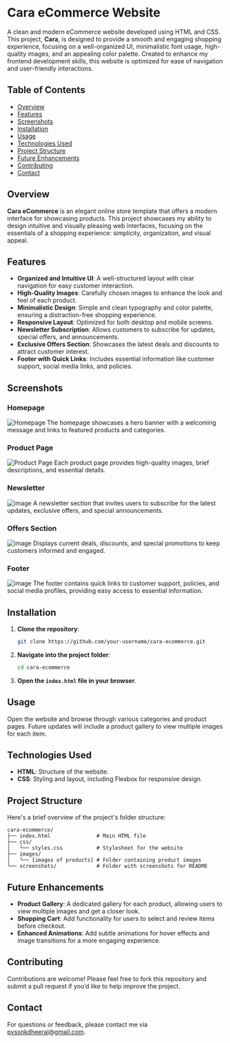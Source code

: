 # Cara eCommerce Website
A clean and modern eCommerce website developed using HTML and CSS. This project, **Cara**, is designed to provide a smooth and engaging shopping experience, focusing on a well-organized UI, minimalistic font usage, high-quality images, and an appealing color palette. Created to enhance my frontend development skills, this website is optimized for ease of navigation and user-friendly interactions.
## Table of Contents
- [Overview](#overview)
- [Features](#features)
- [Screenshots](#screenshots)
- [Installation](#installation)
- [Usage](#usage)
- [Technologies Used](#technologies-used)
- [Project Structure](#project-structure)
- [Future Enhancements](#future-enhancements)
- [Contributing](#contributing)
- [Contact](#contact)
## Overview
**Cara eCommerce** is an elegant online store template that offers a modern interface for showcasing products. This project showcases my ability to design intuitive and visually pleasing web interfaces, focusing on the essentials of a shopping experience: simplicity, organization, and visual appeal.
## Features
- **Organized and Intuitive UI**: A well-structured layout with clear navigation for easy customer interaction.
- **High-Quality Images**: Carefully chosen images to enhance the look and feel of each product.
- **Minimalistic Design**: Simple and clean typography and color palette, ensuring a distraction-free shopping experience.
- **Responsive Layout**: Optimized for both desktop and mobile screens.
- **Newsletter Subscription**: Allows customers to subscribe for updates, special offers, and announcements.
- **Exclusive Offers Section**: Showcases the latest deals and discounts to attract customer interest.
- **Footer with Quick Links**: Includes essential information like customer support, social media links, and policies.
## Screenshots
### Homepage
![Homepage](https://github.com/user-attachments/assets/1453002e-ea78-46f8-8b2e-45cdc3589b7f)
The homepage showcases a hero banner with a welcoming message and links to featured products and categories.
### Product Page
![Product Page](https://github.com/user-attachments/assets/ac572744-0464-4ae3-8fec-417dbcca2806)
Each product page provides high-quality images, brief descriptions, and essential details.
### Newsletter
![image](https://github.com/user-attachments/assets/25acdf88-43b7-4dde-a07d-14209f1dd9ff)
A newsletter section that invites users to subscribe for the latest updates, exclusive offers, and special announcements.
### Offers Section
![image](https://github.com/user-attachments/assets/a5f06f0c-563d-4961-bcf2-6c8516740948)
Displays current deals, discounts, and special promotions to keep customers informed and engaged.
### Footer
![image](https://github.com/user-attachments/assets/453388eb-f860-4383-a4f7-303c9a2b441d)
The footer contains quick links to customer support, policies, and social media profiles, providing easy access to essential information.
## Installation
1. **Clone the repository**:
    ```bash
    git clone https://github.com/your-username/cara-ecommerce.git
    ```
2. **Navigate into the project folder**:
    ```bash
    cd cara-ecommerce
    ```
3. **Open the `index.html` file in your browser**.
## Usage
Open the website and browse through various categories and product pages. Future updates will include a product gallery to view multiple images for each item.
## Technologies Used
- **HTML**: Structure of the website.
- **CSS**: Styling and layout, including Flexbox for responsive design.
## Project Structure
Here's a brief overview of the project's folder structure:
```
cara-ecommerce/
├── index.html               # Main HTML file
├── css/
│   └── styles.css           # Stylesheet for the website
├── images/
│   └── [images of products] # Folder containing product images
└── screenshots/             # Folder with screenshots for README
```
## Future Enhancements
- **Product Gallery**: A dedicated gallery for each product, allowing users to view multiple images and get a closer look.
- **Shopping Cart**: Add functionality for users to select and review items before checkout.
- **Enhanced Animations**: Add subtle animations for hover effects and image transitions for a more engaging experience.
## Contributing
Contributions are welcome! Please feel free to fork this repository and submit a pull request if you’d like to help improve the project.
## Contact
For questions or feedback, please contact me via [pvssnkdheeraj@gmail.com](mailto:pvssnkdheeraj@gmail.com).
